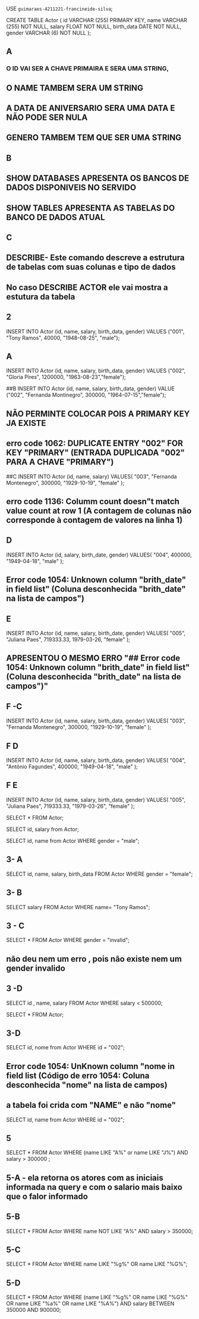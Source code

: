 USE `guimaraes-4211221-francineide-silva`;

CREATE TABLE Actor (
id VARCHAR (255) PRIMARY KEY,
name VARCHAR (255) NOT NULL,
salary FLOAT NOT NULL,
birth_data DATE NOT NULL,
gender VARCHAR (6) NOT NULL
);
## A
### O ID VAI SER A CHAVE PRIMAIRA E SERA UMA STRING, 
## O NAME TAMBEM SERA UM STRING
## A DATA DE ANIVERSARIO SERA UMA DATA E NÃO PODE SER NULA 
## GENERO TAMBEM TEM QUE SER UMA STRING

## B
## SHOW DATABASES APRESENTA OS BANCOS DE DADOS DISPONIVEIS NO SERVIDO
##  SHOW TABLES APRESENTA AS TABELAS DO BANCO DE DADOS ATUAL

## C 
## DESCRIBE- Este comando descreve a estrutura de tabelas com suas colunas e tipo de dados
## No caso DESCRIBE ACTOR  ele vai mostra a estutura da tabela 

## 2

INSERT INTO Actor (id, name, salary, birth_data, gender)
VALUES ("001", "Tony Ramos", 40000, "1948-08-25", "male");

## A 
INSERT INTO Actor (id, name, salary, birth_data, gender)
VALUES ("002", "Gloria Pires", 1200000, "1963-08-23","female");

##B 
INSERT INTO Actor (id, name, salary, birth_data, gender)
VALUE ("002", "Fernanda Montinegro", 300000, "1964-07-15","female");
## NÃO PERMINTE COLOCAR POIS A PRIMARY KEY JA EXISTE

## erro code 1062: DUPLICATE ENTRY "002" FOR KEY "PRIMARY" (ENTRADA DUPLICADA "002" PARA A CHAVE "PRIMARY")

##C 
INSERT INTO Actor (id, name, salary)
VALUES(
  "003", 
  "Fernanda Montenegro",
  300000,
  "1929-10-19", 
  "female"
);

## erro code 1136: Columm count doesn"t match value count at row 1 (A contagem de colunas não corresponde à contagem de valores na linha 1)

## D 
INSERT INTO Actor (id, salary, birth_date, gender)
VALUES(
  "004",
  400000,
  "1949-04-18", 
  "male"
);

## Error code 1054: Unknown column "brith_date" in field list" (Coluna desconhecida "brith_date" na lista de campos")

## E 

INSERT INTO Actor (id, name, salary, birth_date, gender)
VALUES(
  "005", 
  "Juliana Paes",
  719333.33,
  1979-03-26, 
  "female"
);

## APRESENTOU O MESMO ERRO "## Error code 1054: Unknown column "brith_date" in field list" (Coluna desconhecida "brith_date" na lista de campos")"

## F -C 
INSERT INTO Actor (id, name, salary, birth_data, gender)
VALUES(
  "003", 
  "Fernanda Montenegro",
  300000,
  "1929-10-19", 
  "female"
);

## F D 
INSERT INTO Actor (id, name, salary, birth_data, gender)
VALUES(
  "004", 
  "Antônio Fagundes",
  400000,
  "1949-04-18", 
  "male"
);

## F E 
INSERT INTO Actor (id, name, salary, birth_data, gender)
VALUES(
  "005", 
  "Juliana Paes",
  719333.33,
  "1979-03-26", 
  "female"
);

SELECT * FROM Actor;

SELECT id, salary from Actor;

SELECT id, name from Actor WHERE gender = "male";

## 3- A 
SELECT id, name, salary, birth_data FROM Actor WHERE gender = "female";

## 3- B 

SELECT salary FROM Actor WHERE name= "Tony Ramos";

## 3 - C 

SELECT * FROM Actor WHERE gender = "invalid";
## não deu nem um erro , pois não existe nem um gender invalido

## 3 -D 
SELECT id , name, salary FROM Actor WHERE salary < 500000;

SELECT * FROM Actor;

## 3-D 
SELECT id, nome from Actor WHERE id = "002";
## Error code 1054: UnKnown column "nome in field list (Código de erro 1054: Coluna desconhecida "nome" na lista de campos)  
## a tabela foi crida com "NAME" e não "nome"

SELECT id, name from Actor WHERE id = "002";

## 5 
SELECT * FROM Actor WHERE (name LIKE "A%" or name LIKE "J%") AND salary > 300000 ;
## 5-A - ela retorna os atores com as iniciais informada na query e com o salario mais baixo que o falor informado

## 5-B 
SELECT * FROM Actor WHERE name NOT LIKE "A%" AND salary > 350000;

## 5-C 
SELECT * FROM Actor WHERE name LIKE "%g%" OR name LIKE "%G%";

## 5-D 

SELECT * FROM Actor
WHERE (name LIKE "%g%" OR name LIKE "%G%" OR name LIKE "%a%" OR name LIKE "%A%")
  AND salary BETWEEN 350000 AND 900000;
